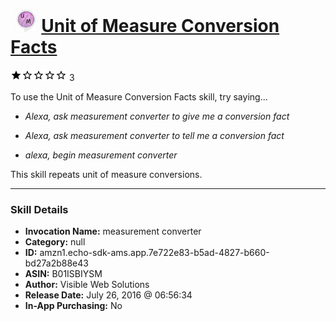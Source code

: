 # &nbsp;<img src="skill_icon" alt="Unit of Measure Conversion Facts icon" width="36"> [Unit of Measure Conversion Facts](http://alexa.amazon.com/#skills/amzn1.echo-sdk-ams.app.7e722e83-b5ad-4827-b660-bd27a2b88e43)
![1 stars](../../images/ic_star_black_18dp_1x.png)![1 stars](../../images/ic_star_border_black_18dp_1x.png)![1 stars](../../images/ic_star_border_black_18dp_1x.png)![1 stars](../../images/ic_star_border_black_18dp_1x.png)![1 stars](../../images/ic_star_border_black_18dp_1x.png) 3

To use the Unit of Measure Conversion Facts skill, try saying...

* *Alexa, ask measurement  converter to  give me a conversion fact*

* *Alexa, ask measurement converter to tell me a conversion fact*

* *alexa, begin measurement converter*

This skill repeats unit of measure conversions.

***

### Skill Details

* **Invocation Name:** measurement converter
* **Category:** null
* **ID:** amzn1.echo-sdk-ams.app.7e722e83-b5ad-4827-b660-bd27a2b88e43
* **ASIN:** B01ISBIYSM
* **Author:** Visible Web Solutions
* **Release Date:** July 26, 2016 @ 06:56:34
* **In-App Purchasing:** No
